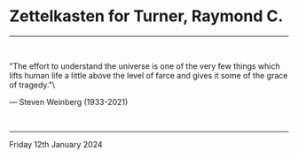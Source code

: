 # Zettelkasten for Turner, Raymond C.

---

</br>

"The effort to understand the universe is one of the very few things which lifts human life a little above
the level of farce and gives it some of the grace of tragedy."\

  ― Steven Weinberg (1933-2021)
  
</br>

---
Friday 12th January 2024

